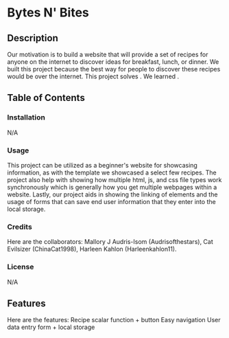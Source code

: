# Bytes N' Bites
## Description
Our motivation is to build a website that will provide a set of recipes for anyone on the internet to discover ideas for breakfast, lunch, or dinner. We built this project because the best way for people to discover these recipes would be over the internet. This project solves . We learned  .
## Table of Contents 
### Installation
N/A
### Usage
This project can be utilized as a beginner's website for showcasing information, as with the template we showcased a select few recipes. The project also help with showing how multiple html, js, and css file types work synchronously which is generally how you get multiple webpages within a website. Lastly, our project aids in showing the linking of elements and the usage of forms that can save end user information that they enter into the local storage.
### Credits
Here are the collaborators: Mallory J Audris-Isom (Audrisofthestars), Cat Evilsizer (ChinaCat1998), Harleen Kahlon (Harleenkahlon11).
### License
N/A
## Features
Here are the features:
Recipe scalar function + button
Easy navigation
User data entry form + local storage

